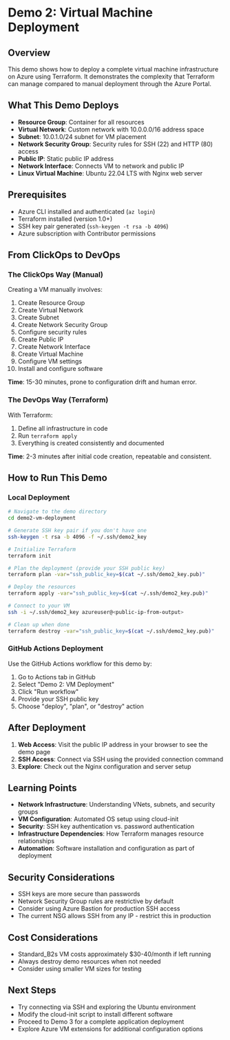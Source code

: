 # Demo 2: Virtual Machine Deployment

## Overview
This demo shows how to deploy a complete virtual machine infrastructure on Azure using Terraform. It demonstrates the complexity that Terraform can manage compared to manual deployment through the Azure Portal.

## What This Demo Deploys
- **Resource Group**: Container for all resources
- **Virtual Network**: Custom network with 10.0.0.0/16 address space
- **Subnet**: 10.0.1.0/24 subnet for VM placement
- **Network Security Group**: Security rules for SSH (22) and HTTP (80) access
- **Public IP**: Static public IP address
- **Network Interface**: Connects VM to network and public IP
- **Linux Virtual Machine**: Ubuntu 22.04 LTS with Nginx web server

## Prerequisites
- Azure CLI installed and authenticated (`az login`)
- Terraform installed (version 1.0+)
- SSH key pair generated (`ssh-keygen -t rsa -b 4096`)
- Azure subscription with Contributor permissions

## From ClickOps to DevOps

### The ClickOps Way (Manual)
Creating a VM manually involves:
1. Create Resource Group
2. Create Virtual Network
3. Create Subnet
4. Create Network Security Group
5. Configure security rules
6. Create Public IP
7. Create Network Interface
8. Create Virtual Machine
9. Configure VM settings
10. Install and configure software

**Time**: 15-30 minutes, prone to configuration drift and human error.

### The DevOps Way (Terraform)
With Terraform:
1. Define all infrastructure in code
2. Run `terraform apply`
3. Everything is created consistently and documented

**Time**: 2-3 minutes after initial code creation, repeatable and consistent.

## How to Run This Demo

### Local Deployment
```bash
# Navigate to the demo directory
cd demo2-vm-deployment

# Generate SSH key pair if you don't have one
ssh-keygen -t rsa -b 4096 -f ~/.ssh/demo2_key

# Initialize Terraform
terraform init

# Plan the deployment (provide your SSH public key)
terraform plan -var="ssh_public_key=$(cat ~/.ssh/demo2_key.pub)"

# Deploy the resources
terraform apply -var="ssh_public_key=$(cat ~/.ssh/demo2_key.pub)"

# Connect to your VM
ssh -i ~/.ssh/demo2_key azureuser@<public-ip-from-output>

# Clean up when done
terraform destroy -var="ssh_public_key=$(cat ~/.ssh/demo2_key.pub)"
```

### GitHub Actions Deployment
Use the GitHub Actions workflow for this demo by:
1. Go to Actions tab in GitHub
2. Select "Demo 2: VM Deployment"
3. Click "Run workflow"
4. Provide your SSH public key
5. Choose "deploy", "plan", or "destroy" action

## After Deployment
1. **Web Access**: Visit the public IP address in your browser to see the demo page
2. **SSH Access**: Connect via SSH using the provided connection command
3. **Explore**: Check out the Nginx configuration and server setup

## Learning Points
- **Network Infrastructure**: Understanding VNets, subnets, and security groups
- **VM Configuration**: Automated OS setup using cloud-init
- **Security**: SSH key authentication vs. password authentication
- **Infrastructure Dependencies**: How Terraform manages resource relationships
- **Automation**: Software installation and configuration as part of deployment

## Security Considerations
- SSH keys are more secure than passwords
- Network Security Group rules are restrictive by default
- Consider using Azure Bastion for production SSH access
- The current NSG allows SSH from any IP - restrict this in production

## Cost Considerations
- Standard_B2s VM costs approximately $30-40/month if left running
- Always destroy demo resources when not needed
- Consider using smaller VM sizes for testing

## Next Steps
- Try connecting via SSH and exploring the Ubuntu environment
- Modify the cloud-init script to install different software
- Proceed to Demo 3 for a complete application deployment
- Explore Azure VM extensions for additional configuration options